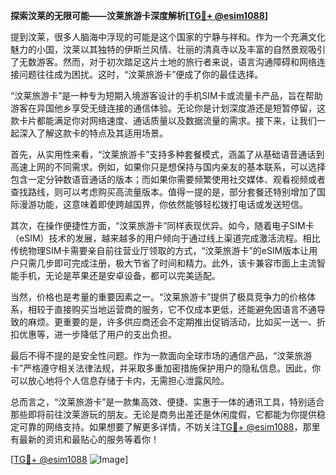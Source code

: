 **探索汶莱的无限可能——汶莱旅游卡深度解析[[TG💪+ @esim1088](https://t.me/s/esim1088)]**

提到汶莱，很多人脑海中浮现的可能是这个国家的宁静与祥和。作为一个充满文化魅力的小国，汶莱以其独特的伊斯兰风情、壮丽的清真寺以及丰富的自然景观吸引了无数游客。然而，对于初次踏足这片土地的旅行者来说，语言沟通障碍和网络连接问题往往成为困扰。这时，“汶莱旅游卡”便成了你的最佳选择。

“汶莱旅游卡”是一种专为短期入境游客设计的手机SIM卡或流量卡产品，旨在帮助游客在异国他乡享受无缝连接的通信体验。无论你是计划深度游还是短暂停留，这款卡片都能满足你对网络速度、通话质量以及数据流量的需求。接下来，让我们一起深入了解这款卡的特点及其适用场景。

首先，从实用性来看，“汶莱旅游卡”支持多种套餐模式，涵盖了从基础语音通话到高速上网的不同需求。例如，如果你只是想保持与国内亲友的基本联系，可以选择包含一定分钟数语音通话的版本；而如果你需要频繁使用社交媒体、观看视频或者查找路线，则可以考虑购买高流量版本。值得一提的是，部分套餐还特别增加了国际漫游功能，这意味着即使跨越国界，你依然能够轻松拨打电话或发送短信。

其次，在操作便捷性方面，“汶莱旅游卡”同样表现优异。如今，随着电子SIM卡（eSIM）技术的发展，越来越多的用户倾向于通过线上渠道完成激活流程。相比传统物理SIM卡需要亲自前往营业厅领取的方式，“汶莱旅游卡”的eSIM版本让用户只需几步即可完成注册，极大节省了时间和精力。此外，该卡兼容市面上主流智能手机，无论是苹果还是安卓设备，都可以完美适配。

当然，价格也是考量的重要因素之一。“汶莱旅游卡”提供了极具竞争力的价格体系，相较于直接购买当地运营商的服务，它不仅成本更低，还能避免因语言不通导致的麻烦。更重要的是，许多供应商还会不定期推出促销活动，比如买一送一、折扣优惠等，进一步降低了用户的支出负担。

最后不得不提的是安全性问题。作为一款面向全球市场的通信产品，“汶莱旅游卡”严格遵守相关法律法规，并采取多重加密措施保护用户的隐私信息。因此，你可以放心地将个人信息存储于卡内，无需担心泄露风险。

总而言之，“汶莱旅游卡”是一款集高效、便捷、实惠于一体的通讯工具，特别适合那些即将前往汶莱游玩的朋友。无论是商务出差还是休闲度假，它都能为你提供稳定可靠的网络支持。如果想要了解更多详情，不妨关注[TG💪+ @esim1088](https://t.me/s/esim1088)，那里有最新的资讯和最贴心的服务等着你！

[[TG💪+ @esim1088](https://t.me/s/esim1088) ![Image](https://i.postimg.cc/4NQfJmqS/Snipaste-2025-05-13-00-14-12.png)]